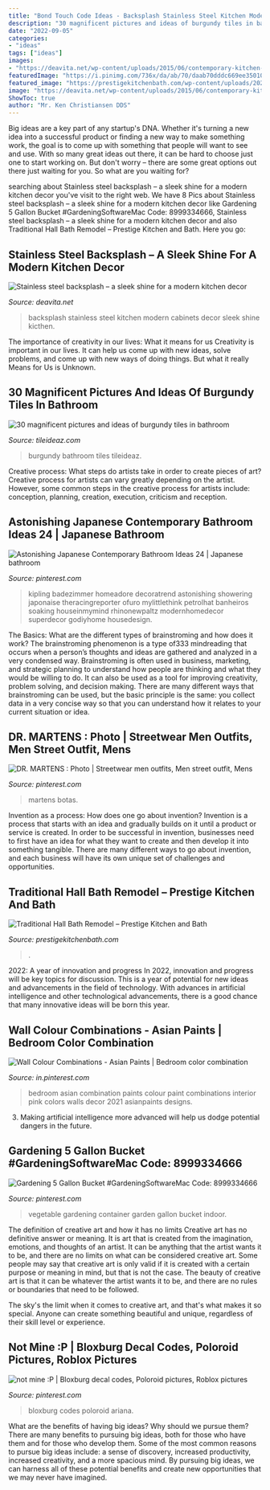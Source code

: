 ```yaml
---
title: "Bond Touch Code Ideas - Backsplash Stainless Steel Kitchen Modern Cabinets Decor Sleek Shine Kicthen"
description: "30 magnificent pictures and ideas of burgundy tiles in bathroom"
date: "2022-09-05"
categories:
- "ideas"
tags: ["ideas"]
images:
- "https://deavita.net/wp-content/uploads/2015/06/contemporary-kitchen-black-cabinets-stainless-steel-backsplash-under-cabinet-lighting.jpg"
featuredImage: "https://i.pinimg.com/736x/da/ab/70/daab70dddc669ee3501096e29eb181a6.jpg"
featured_image: "https://prestigekitchenbath.com/wp-content/uploads/2020/09/Traditional-Hall-Bath-12-Edit.jpg"
image: "https://deavita.net/wp-content/uploads/2015/06/contemporary-kitchen-black-cabinets-stainless-steel-backsplash-under-cabinet-lighting.jpg"
ShowToc: true
author: "Mr. Ken Christiansen DDS"
---
```



Big ideas are a key part of any startup's DNA. Whether it's turning a new idea into a successful product or finding a new way to make something work, the goal is to come up with something that people will want to see and use. With so many great ideas out there, it can be hard to choose just one to start working on. But don't worry – there are some great options out there just waiting for you. So what are you waiting for?

	

		
searching about Stainless steel backsplash – a sleek shine for a modern kitchen decor you've visit to the right web. We have 8 Pics about Stainless steel backsplash – a sleek shine for a modern kitchen decor like Gardening 5 Gallon Bucket #GardeningSoftwareMac Code: 8999334666, Stainless steel backsplash – a sleek shine for a modern kitchen decor and also Traditional Hall Bath Remodel – Prestige Kitchen and Bath. Here you go:
		
    
## Stainless Steel Backsplash – A Sleek Shine For A Modern Kitchen Decor

<img loading=lazy src="https://deavita.net/wp-content/uploads/2015/06/contemporary-kitchen-black-cabinets-stainless-steel-backsplash-under-cabinet-lighting.jpg" onerror="this.onerror=null;this.src='https://tse4.mm.bing.net/th?id=OIP.Xkq6Evne5E9KQsRCtd77YgHaE7&amp;pid=15.1';" alt="Stainless steel backsplash – a sleek shine for a modern kitchen decor">

_Source: deavita.net_

>backsplash stainless steel kitchen modern cabinets decor sleek shine kicthen. 

	

The importance of creativity in our lives: What it means for us
Creativity is important in our lives. It can help us come up with new ideas, solve problems, and come up with new ways of doing things. But what it really Means for Us is Unknown.

    
## 30 Magnificent Pictures And Ideas Of Burgundy Tiles In Bathroom

<img loading=lazy src="http://www.tileideaz.com/wp-content/uploads/2015/10/2210.jpg" onerror="this.onerror=null;this.src='https://tse2.mm.bing.net/th?id=OIP.wwAzf3Q-OBzFvX__QJ7J9wHaLE&amp;pid=15.1';" alt="30 magnificent pictures and ideas of burgundy tiles in bathroom">

_Source: tileideaz.com_

>burgundy bathroom tiles tileideaz. 

	

Creative process: What steps do artists take in order to create pieces of art?
Creative process for artists can vary greatly depending on the artist. However, some common steps in the creative process for artists include: conception, planning, creation, execution, criticism and reception.

    
## Astonishing Japanese Contemporary Bathroom Ideas 24 | Japanese Bathroom

<img loading=lazy src="https://i.pinimg.com/736x/da/ab/70/daab70dddc669ee3501096e29eb181a6.jpg" onerror="this.onerror=null;this.src='https://tse4.mm.bing.net/th?id=OIP.y-VqE46C5ewz7Kuq9CBj2QHaLG&amp;pid=15.1';" alt="Astonishing Japanese Contemporary Bathroom Ideas 24 | Japanese bathroom">

_Source: pinterest.com_

>kipling badezimmer homeadore decoratrend astonishing showering japonaise theracingreporter ofuro mylittlethink petrolhat banheiros soaking houseinmymind rhinonewpaltz modernhomedecor superdecor godiyhome housedesign. 

	

The Basics: What are the different types of brainstroming and how does it work?
The brainstroming phenomenon is a type of333 mindreading that occurs when a person’s thoughts and ideas are gathered and analyzed in a very condensed way. Brainstroming is often used in business, marketing, and strategic planning to understand how people are thinking and what they would be willing to do. It can also be used as a tool for improving creativity, problem solving, and decision making. There are many different ways that brainstroming can be used, but the basic principle is the same: you collect data in a very concise way so that you can understand how it relates to your current situation or idea.

    
## DR. MARTENS : Photo | Streetwear Men Outfits, Men Street Outfit, Mens

<img loading=lazy src="https://i.pinimg.com/736x/3c/20/23/3c2023745c3f463815276e7962a71623--doc-martens.jpg" onerror="this.onerror=null;this.src='https://tse3.mm.bing.net/th?id=OIP.ca-5ATP2mSpsvUkOX9WhRwHaLX&amp;pid=15.1';" alt="DR. MARTENS : Photo | Streetwear men outfits, Men street outfit, Mens">

_Source: pinterest.com_

>martens botas. 

	

Invention as a process: How does one go about invention?
Invention is a process that starts with an idea and gradually builds on it until a product or service is created. In order to be successful in invention, businesses need to first have an idea for what they want to create and then develop it into something tangible. There are many different ways to go about invention, and each business will have its own unique set of challenges and opportunities.

    
## Traditional Hall Bath Remodel – Prestige Kitchen And Bath

<img loading=lazy src="https://prestigekitchenbath.com/wp-content/uploads/2020/09/Traditional-Hall-Bath-12-Edit.jpg" onerror="this.onerror=null;this.src='https://tse3.mm.bing.net/th?id=OIP.Xv7r9yjqQVbXVfYVnsIw8AHaLH&amp;pid=15.1';" alt="Traditional Hall Bath Remodel – Prestige Kitchen and Bath">

_Source: prestigekitchenbath.com_

>. 

	

2022: A year of innovation and progress
In 2022, innovation and progress will be key topics for discussion. This is a year of potential for new ideas and advancements in the field of technology. With advances in artificial intelligence and other technological advancements, there is a good chance that many innovative ideas will be born this year.

    
## Wall Colour Combinations - Asian Paints | Bedroom Color Combination

<img loading=lazy src="https://i.pinimg.com/736x/9f/b7/3c/9fb73caa52ac9466b30c2651a8aff5b9.jpg" onerror="this.onerror=null;this.src='https://tse4.mm.bing.net/th?id=OIP.cjBWwJ7J4kXjLvw_L-h98QHaEu&amp;pid=15.1';" alt="Wall Colour Combinations - Asian Paints | Bedroom color combination">

_Source: in.pinterest.com_

>bedroom asian combination paints colour paint combinations interior pink colors walls decor 2021 asianpaints designs. 

	

3. Making artificial intelligence more advanced will help us dodge potential dangers in the future.

    
## Gardening 5 Gallon Bucket #GardeningSoftwareMac Code: 8999334666

<img loading=lazy src="https://i.pinimg.com/736x/db/19/8d/db198d3e2bb64c91bd3dfae5e95a061f.jpg" onerror="this.onerror=null;this.src='https://tse2.mm.bing.net/th?id=OIP.KyIJIih4Lmb0nPv_cu67ywHaLH&amp;pid=15.1';" alt="Gardening 5 Gallon Bucket #GardeningSoftwareMac Code: 8999334666">

_Source: pinterest.com_

>vegetable gardening container garden gallon bucket indoor. 

	

The definition of creative art and how it has no limits
Creative art has no definitive answer or meaning. It is art that is created from the imagination, emotions, and thoughts of an artist. It can be anything that the artist wants it to be, and there are no limits on what can be considered creative art.
Some people may say that creative art is only valid if it is created with a certain purpose or meaning in mind, but that is not the case. The beauty of creative art is that it can be whatever the artist wants it to be, and there are no rules or boundaries that need to be followed.

The sky's the limit when it comes to creative art, and that's what makes it so special. Anyone can create something beautiful and unique, regardless of their skill level or experience.

    
## Not Mine :P | Bloxburg Decal Codes, Poloroid Pictures, Roblox Pictures

<img loading=lazy src="https://i.pinimg.com/736x/b5/89/e9/b589e9702bc9f239b8dff6ffce534532.jpg" onerror="this.onerror=null;this.src='https://tse3.mm.bing.net/th?id=OIP.JEImvbAV2F582CtN8xHfeQHaHY&amp;pid=15.1';" alt="not mine :P | Bloxburg decal codes, Poloroid pictures, Roblox pictures">

_Source: pinterest.com_

>bloxburg codes poloroid ariana. 

	

What are the benefits of having big ideas? Why should we pursue them?
There are many benefits to pursuing big ideas, both for those who have them and for those who develop them. Some of the most common reasons to pursue big ideas include: a sense of discovery, increased productivity, increased creativity, and a more spacious mind. By pursuing big ideas, we can harness all of these potential benefits and create new opportunities that we may never have imagined.

